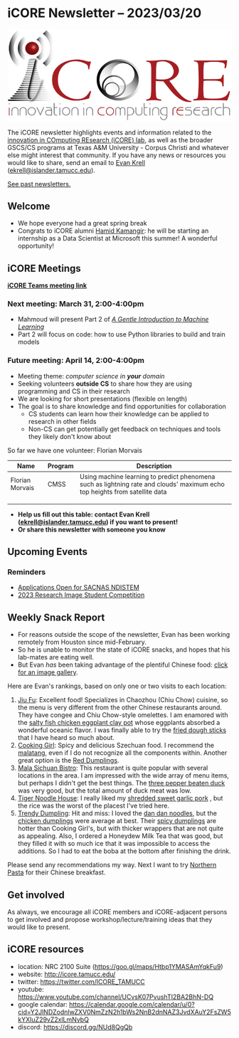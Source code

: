 # iCORE Newsletter – 2023/03/20

![logo](../img/logo_plain_sm.jpg)

The iCORE newsletter highlights events and information related to the [innovation in COmputing REsearch (iCORE) lab](https://icore.tamucc.edu/),
as well as the broader GSCS/CS programs at Texas A&M University - Corpus Christi and whatever else might interest that community.
If you have any news or resources you would like to share, send an email to [Evan Krell](https://scholar.google.com/citations?user=jLuwYGAAAAAJ&hl=en) (ekrell@islander.tamucc.edu).

[See past newsletters.](https://github.com/ekrell/icore_website/tree/main/news)

## Welcome

- We hope everyone had a great spring break
- Congrats to iCORE alumni [Hamid Kamangir](https://scholar.google.com/citations?user=YLYJGQ8AAAAJ&hl=en): he will be starting an internship as a Data Scientist at Microsoft this summer! A wonderful opportunity!

## iCORE Meetings

**[iCORE Teams meeting link](https://teams.microsoft.com/l/meetup-join/19%3Ameeting_MDdlZDBiMTgtYzVjNS00YjhhLWE5OTctY2Y5YzMyYTljNzU5%40thread.v2/0?context=%7B%22Tid%22%3A%2234cbfaf1-67a6-4781-a9ca-514eb2550b66%22%2C%22Oid%22%3A%22994c008b-0707-4f3c-8ac0-73b65e733430%22%2C%22MessageId%22%3A%220%22%7D)**

### Next meeting: March 31, 2:00-4:00pm

- Mahmoud will present Part 2 of [_A Gentle Introduction to Machine Learning_](https://github.com/ekrell/icore_website/blob/main/news/icore_news_20230227.md)
- Part 2 will focus on code: how to use Python libraries to build and train models

### Future meeting: April 14, 2:00-4:00pm

- Meeting theme: _computer science in **your** domain_
- Seeking volunteers **outside CS** to share how they are using programming and CS in their research
- We are looking for short presentations (flexible on length)
- The goal is to share knowledge and find opportunities for collaboration 
  - CS students can learn how their knowledge can be applied to research in other fields
  - Non-CS can get potentially get feedback on techniques and tools they likely don't know about

So far we have one volunteer: Florian Morvais

| **Name**        | **Program** | **Description**                                                                                                              |
|-----------------|-------------|------------------------------------------------------------------------------------------------------------------------------|
| Florian Morvais | CMSS        | Using machine learning to predict phenomena such as lightning rate and clouds' maximum echo top heights from satellite data  |
|                 |             |                                                                                                                              |
|                 |             |                                                                                                                              |
|                 |             |                                                                                                                              |

- **Help us fill out this table: contact Evan Krell (ekrell@islander.tamucc.edu) if you want to present!**
- **Or share this newsletter with someone you know**

## Upcoming Events

### Reminders

- [Applications Open for SACNAS NDISTEM](https://github.com/ekrell/icore_website/blob/main/news/icore_news_20230307.md)
- [2023 Research Image Student Competition](https://github.com/ekrell/icore_website/blob/main/news/icore_news_20230307.md)

## Weekly Snack Report

- For reasons outside the scope of the newsletter, Evan has been working remotely from Houston since mid-February.
- So he is unable to monitor the state of iCORE snacks, and hopes that his lab-mates are eating well.
- But Evan _has_ been taking advantage of the plentiful Chinese food: [click for an image gallery](https://photos.app.goo.gl/VHv1u7wzcgtSVLkp6).

Here are Evan's rankings, based on only one or two visits to each location:

1. [Jiu Fu](https://jiufucafehouston.com/): Excellent food! Specializes in Chaozhou (Chiu Chow) cuisine, so the menu is very different from the other Chinese restaurants around. They have congee and Chiu Chow-style omelettes. I am enamored with the [salty fish chicken eggplant clay pot](https://photos.app.goo.gl/hLo2UeYcJAqVK7k99) whose eggplants absorbed a wonderful oceanic flavor. I was finally able to try the [fried dough sticks](https://photos.app.goo.gl/q7a7iEDXkFcXKRYq8) that I have heard so much about. 
2. [Cooking Girl](https://www.thecookinggirls.com/): Spicy and delicious Szechuan food. I recommend the [malatang](https://photos.app.goo.gl/nEx3oPTTngnwdTFL8), even if I do not recognize all the components within. Another great option is the [Red Dumplings](https://photos.app.goo.gl/7FJDPZCqZVfTZVDU7).
3. [Mala Sichuan Bistro](https://malasichuan.com/): This restaurant is quite popular with several locations in the area. I am impressed with the wide array of menu items, but perhaps I didn't get the best things. The [three pepper beaten duck](https://photos.app.goo.gl/EDWD9x6nNL2TzrGD6) was very good, but the total amount of duck meat was low.
4. [Tiger Noodle House](https://tigernoodletexas.com/): I really liked my [shredded sweet garlic pork](https://photos.app.goo.gl/5bBD6Ekp2V3VZZXU8) , but the rice was the worst of the placest I've tried here.
5. [Trendy Dumpling](https://trendydumpling.com/): Hit and miss: I loved the [dan dan noodles](https://photos.app.goo.gl/9T6Di3CyrQML6AKq8), but the [chicken dumplings](https://photos.app.goo.gl/f9Rft1SLmxcUbvW19) were average at best. Their [spicy dumplings](https://photos.app.goo.gl/xQA4AVWktb52Mx2w7) are hotter than Cooking Girl's, but with thicker wrappers that are not quite as appealing. Also, I ordered a Honeydew Milk Tea that was good, but they filled it with so much ice that it was impossible to access the additions. So I had to eat the boba at the bottom after finishing the drink.

Please send any recommendations my way. Next I want to try [Northern Pasta](https://vipmenu.wixsite.com/northern-pasta) for their Chinese breakfast.

## Get involved

As always, we encourage all iCORE members and iCORE-adjacent persons to get involved and propose workshop/lecture/training ideas that they would like to present.

## iCORE resources

- location: NRC 2100 Suite (https://goo.gl/maps/Htbp1YMASAmYqkFu9)
- website: http://icore.tamucc.edu/
- twitter: https://twitter.com/ICORE_TAMUCC
- youtube: https://www.youtube.com/channel/UCvsK07PvushTI2BA2BhN-DQ
- google calendar: https://calendar.google.com/calendar/u/0?cid=Y2JlNDZodnIwZXV0NmZzN2h1bWs2NnB2dnNAZ3JvdXAuY2FsZW5kYXIuZ29vZ2xlLmNvbQ
- discord: https://discord.gg/NUd8QgQb
